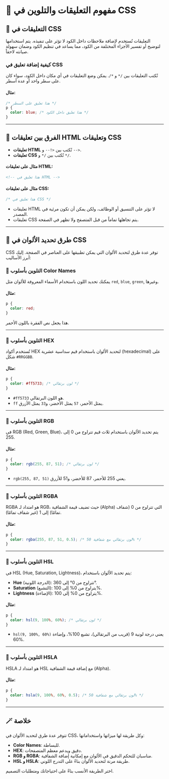 # 🎨 مفهوم التعليقات والتلوين في CSS

## 📝 التعليقات في CSS

التعليقات تُستخدم لإضافة ملاحظات داخل الكود لا تؤثر على تنفيذه. يتم استخدامها لتوضيح أو تفسير الأجزاء المختلفة من الكود، مما يساعد في تنظيم الكود وضمان سهولة صيانته لاحقاً.

### كيفية إضافة تعليق في CSS

تُكتب التعليقات بين `/*` و `*/`. يمكن وضع التعليقات في أي مكان داخل الكود، سواء كان على سطر واحد أو عدة أسطر.

#### مثال:

```css
/* هذا تعليق على السطر */
p {
  color: blue; /* هذا تعليق داخل الكود */
}
```

---

## 📝 الفرق بين تعليقات HTML وتعليقات CSS

- **تعليقات HTML** تُكتب بين `<!--` و `-->`.
- **تعليقات CSS** تُكتب بين `/*` و `*/`.

#### مثال على تعليقات HTML:

```html
<!-- هذا تعليق في HTML -->
```

#### مثال على تعليقات CSS:

```css
/* هذا تعليق في CSS */
```

- تعليقات HTML لا تؤثر على التنسيق أو الوظائف، ولكن يمكن أن تكون مرئية في المصدر.
- تعليقات CSS يتم تجاهلها تماماً من قبل المتصفح ولا تظهر في الصفحة.

---

## 📌 طرق تحديد الألوان في CSS

CSS توفر عدة طرق لتحديد الألوان التي يمكن تطبيقها على العناصر في الصفحة. إليك أبرز الأساليب:

### 🎨 التلوين بأسلوب Color Names

يمكنك تحديد اللون باستخدام الأسماء المعروفة للألوان مثل `red`, `blue`, `green`, وغيرها.

#### مثال:

```css
p {
  color: red;
}
```

هذا يجعل نص الفقرة باللون الأحمر.

---

### 🎨 التلوين بأسلوب HEX

تُستخدم أكواد HEX لتحديد الألوان باستخدام قيم سداسية عشرية (hexadecimal) على شكل `#RRGGBB`.

#### مثال:

```css
p {
  color: #ff5733; /* لون برتقالي */
}
```

- `#ff5733` هو اللون البرتقالي.
- `ff` يمثل الأحمر، `57` يمثل الأخضر، و`33` يمثل الأزرق.

---

### 🎨 التلوين بأسلوب RGB

في RGB (Red, Green, Blue)، يتم تحديد الألوان باستخدام ثلاث قيم تتراوح من 0 إلى 255.

#### مثال:

```css
p {
  color: rgb(255, 87, 51); /* لون برتقالي */
}
```

- `rgb(255, 87, 51)` يعني 255 للأحمر، 87 للأخضر، و51 للأزرق.

---

### 🎨 التلوين بأسلوب RGBA

RGBA هو امتداد لـ RGB، حيث تضيف قيمة الشفافية (Alpha) التي تتراوح من 0 (شفاف تمامًا) إلى 1 (غير شفاف تمامًا).

#### مثال:

```css
p {
  color: rgba(255, 87, 51, 0.5); /* لون برتقالي مع شفافية 50% */
}
```

---

### 🎨 التلوين بأسلوب HSL

في HSL (Hue, Saturation, Lightness)، يتم تحديد الألوان باستخدام:

- **Hue** (الدرجة اللونية): تتراوح من 0° إلى 360°.
- **Saturation** (التشبع): يتراوح من 0% إلى 100%.
- **Lightness** (الإضاءة): يتراوح من 0% إلى 100%.

#### مثال:

```css
p {
  color: hsl(9, 100%, 60%); /* لون برتقالي */
}
```

- `hsl(9, 100%, 60%)` يعني درجة لونية 9 (قريب من البرتقالي)، تشبع 100%، وإضاءة 60%.

---

### 🎨 التلوين بأسلوب HSLA

HSLA هو امتداد لـ HSL مع إضافة قيمة الشفافية (Alpha).

#### مثال:

```css
p {
  color: hsla(9, 100%, 60%, 0.5); /* لون برتقالي مع شفافية 50% */
}
```

---

## 🪄 خلاصة

تتوفر عدة طرق لتحديد الألوان في CSS، وكل طريقة لها ميزاتها واستخداماتها:

- **Color Names**: للبساطة.
- **HEX**: دقيق ويدعم معظم المتصفحات.
- **RGB و RGBA**: مناسبان للتحكم الدقيق في الألوان مع إمكانية إضافة الشفافية.
- **HSL و HSLA**: طريقة مرنة لتحديد الألوان بناءً على التدرج اللوني.

اختر الطريقة الأنسب بناءً على احتياجاتك ومتطلبات التصميم.

